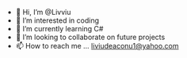- 👋 Hi, I’m @Livviu
- 👀 I’m interested in coding
- 🌱 I’m currently learning C#
- 💞️ I’m looking to collaborate on future projects
- 📫 How to reach me ... liviudeaconu1@yahoo.com

<!---
Livviu/Livviu is a ✨ special ✨ repository because its `README.md` (this file) appears on your GitHub profile.
You can click the Preview link to take a look at your changes.
--->
